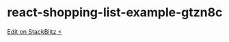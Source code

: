 # react-shopping-list-example-gtzn8c

[Edit on StackBlitz ⚡️](https://stackblitz.com/edit/react-shopping-list-example-gtzn8c)